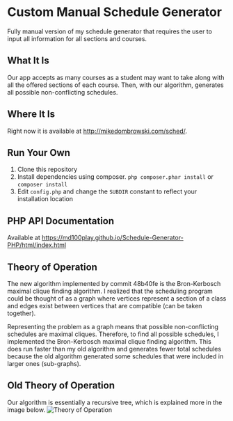 # Custom Manual Schedule Generator
Fully manual version of my schedule generator that requires the user to input all information for all sections and courses.

## What It Is
Our app accepts as many courses as a student may want to take along with all the offered sections of each course.  Then, with
our algorithm, generates all possible non-conflicting schedules.

## Where It Is
Right now it is available at http://mikedombrowski.com/sched/.

## Run Your Own
1. Clone this repository
2. Install dependencies using composer. `php composer.phar install` or `composer install`
3. Edit `config.php` and change the `SUBDIR` constant to reflect your installation location

## PHP API Documentation
Available at https://md100play.github.io/Schedule-Generator-PHP/html/index.html

## Theory of Operation
The new algorithm implemented by commit 48b40fe is the Bron-Kerbosch maximal clique finding algorithm. I realized that the scheduling program could be thought of as a graph where vertices represent a section of a class and edges exist between vertices that are compatible (can be taken together).

Representing the problem as a graph means that possible non-conflicting schedules are maximal cliques. Therefore, to find all possible schedules, I implemented the Bron-Kerbosch maximal clique finding algorithm. This does run faster than my old algorithm and generates fewer total schedules because the old algorithm generated some schedules that were included in larger ones (sub-graphs). 

## Old Theory of Operation
Our algorithm is essentially a recursive tree, which is explained more in the image below.
![Theory of Operation](http://mikedombrowski.com/wp-content/uploads/2015/10/illustration.png)
